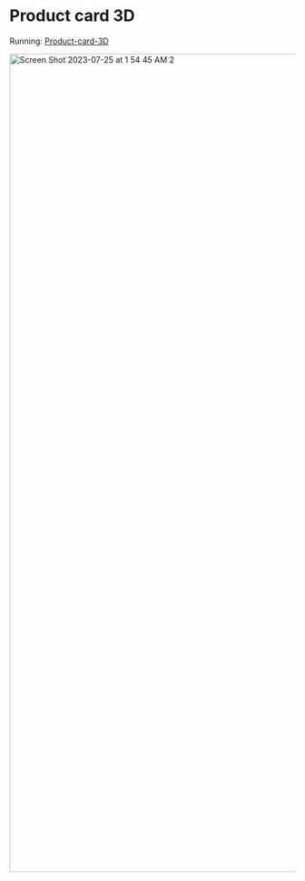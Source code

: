 # Product card 3D

Running: <a href="https://marcosbort.github.io/hover-card-3d" target="_blank">Product-card-3D</a>

<img width="1440" alt="Screen Shot 2023-07-25 at 1 54 45 AM 2" src="https://github.com/marcosbort/hover-card-3d/assets/86331998/ce0005b0-ba91-4f34-b300-4fd2c49feb63">
